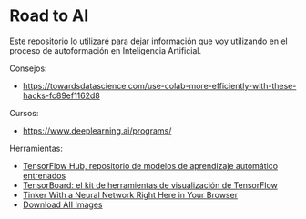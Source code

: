 # Road to AI
Este repositorio lo utilizaré para dejar información que voy utilizando en el proceso de autoformación en Inteligencia Artificial.  
  
Consejos:  
* https://towardsdatascience.com/use-colab-more-efficiently-with-these-hacks-fc89ef1162d8  
  
Cursos:  
* https://www.deeplearning.ai/programs/  
  
Herramientas:  
* [TensorFlow Hub, repositorio de modelos de aprendizaje automático entrenados](https://www.tensorflow.org/hub/)
* [TensorBoard: el kit de herramientas de visualización de TensorFlow](https://www.tensorflow.org/tensorboard?hl=es-419)
* [Tinker With a Neural Network Right Here in Your Browser](https://playground.tensorflow.org/#activation=linear&batchSize=10&dataset=gauss&regDataset=reg-plane&learningRate=0.03&regularizationRate=0&noise=0&networkShape=1,1&seed=0.71945&showTestData=false&discretize=false&percTrainData=50&x=true&y=false&xTimesY=false&xSquared=false&ySquared=false&cosX=false&sinX=false&cosY=false&sinY=true&collectStats=false&problem=regression&initZero=false&hideText=false)
* [Download AII Images ](https://chrome.google.com/webstore/detail/download-all-images/ifipmflagepipjokmbdecpmjbibjnakm)
